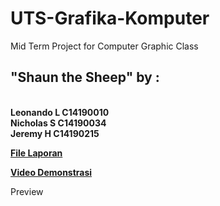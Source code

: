 # UTS-Grafika-Komputer
Mid Term Project for Computer Graphic Class

## "Shaun the Sheep" by :
<br><b>Leonando L C14190010</b>
<br><b>Nicholas S C14190034</b>
<br><b>Jeremy H C14190215</b>

<b>[File Laporan](https://drive.google.com/file/d/1gXqs85wrSWCOwHFn1Zb1aqMXbd_G5Ysh/view?usp=sharing)</b>

<b>[Video Demonstrasi](https://drive.google.com/file/d/1WiiILWKaBXr-kWmxyYwN7OcHRMLUb413/view?usp=sharing)</b>

Preview
